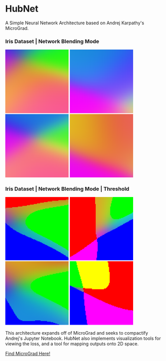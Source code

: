 # HubNet
A Simple Neural Network Architecture based on Andrej Karpathy's MicroGrad.

### Iris Dataset | Network Blending Mode

<img src="https://github.com/hubertben/HubNet/blob/master/graphs/%5B'x'%2C%20'y'%2C%2034%2C%2048%5D_mode_blend_thr_255_gran_100.png" alt="drawing" style="width:200px;"/>   <img src="https://github.com/hubertben/HubNet/blob/master/graphs/%5B'x'%2C%20'y'%2C%2034%2C%2048%5D_mode_blend_thr_255_gran_50.png" style="width:200px;"/>   <img src="https://github.com/hubertben/HubNet/blob/master/graphs/%5B'x'%2C%20'y'%2C%2034%2C%2048%5D_mode_blend_thr_255_gran_75.png" alt="drawing" style="width:200px;"/>   <img src="https://github.com/hubertben/HubNet/blob/master/graphs/%5B'x'%2C%2030%2C%2012%2C%20'y'%5D_mode_blend_thr_255_gran_100.png" alt="drawing" style="width:200px;"/>

### Iris Dataset | Network Blending Mode | Threshold 

<img src="https://github.com/hubertben/HubNet/blob/master/graphs/%5B'x'%2C%209%2C%20'y'%2C%2040%5D_mode_blend_thr_200_gran_100.png" alt="drawing" style="width:200px;"/>   <img src="https://github.com/hubertben/HubNet/blob/master/graphs/%5B18%2C%2042%2C%20'x'%2C%20'y'%5D_mode_blend_thr_220_gran_100.png" alt="drawing" style="width:200px;"/>   <img src="https://github.com/hubertben/HubNet/blob/master/graphs/%5B'x'%2C%209%2C%20'y'%2C%2040%5D_mode_blend_thr_220_gran_100.png" alt="drawing" style="width:200px;"/>   <img src="https://github.com/hubertben/HubNet/blob/master/graphs/%5B19%2C%20'x'%2C%2038%2C%20'y'%5D_mode_blend_thr_150_gran_100.png" alt="drawing" style="width:200px;"/>   

This architecture expands off of MicroGrad and seeks to compactify Andrej's Jupyter Notebook. HubNet also implements visualization tools for viewing the loss, and a tool for mapping outputs onto 2D space.

<a href="https://github.com/karpathy/micrograd" target="_blank">Find MicroGrad Here!</a>
